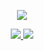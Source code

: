 <p align="center">
  <a href="https://github.com/kukyxs">
    <img src="https://github-readme-stats.vercel.app/api?username=kukyxs&theme=radical" />
  </a>
</p>

<p align="center">
  <a href="https://kukyxs.github.io/archives/">
    <img src="https://img.shields.io/badge/-My blog-brightness.svg" />
  </a>
  <a href="https://github.com/kukyxs">
    <img src="https://komarev.com/ghpvc/?username=kukyxs&color=ff69b4&label=Views" />
  </a>  
</p>
